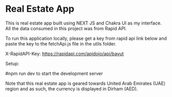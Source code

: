 # Real Estate App

This is real estate app built using NEXT JS  and Chakra UI as my interface. All the data consumed in this project was from Rapid API.

To run this application locally, please get a key from rapid api link below and paste the key to the fetchApi.js file in the utils folder.

X-RapidAPI-Key: https://rapidapi.com/apidojo/api/bayut

Setup:

#npm run dev 
to start the development server

Note that this real estate app is geared towards United Arab Emirates (UAE) region and as such, the currency is displayed in Dirham (AED).
